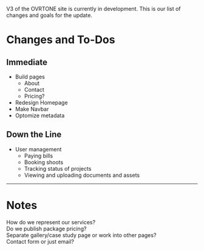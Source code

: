 V3 of the OVRTONE site is currently in development. This is our list of changes and goals for the update.

# Changes and To-Dos

## Immediate
- Build pages
    - About
    - Contact
    - Pricing?
- Redesign Homepage
- Make Navbar
- Optomize metadata

## Down the Line
- User management
    - Paying bills
    - Booking shoots
    - Tracking status of projects
    - Viewing and uploading documents and assets

<hr>

# Notes
How do we represent our services?  
Do we publish package pricing?  
Separate gallery/case study page or work into other pages?  
Contact form or just email?  

